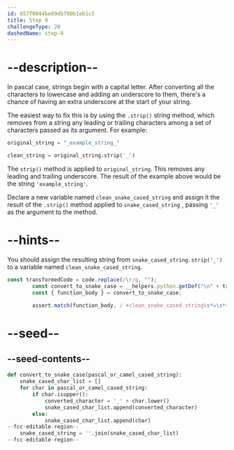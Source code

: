 ```yaml
---
id: 657f0044be09db790b1eb1c5
title: Step 9
challengeType: 20
dashedName: step-9
---
```


# --description--

In pascal case, strings begin with a capital letter. After converting all the characters to lowercase and adding an underscore to them, there's a chance of having an extra underscore at the start of your string.

The easiest way to fix this is by using the `.strip()` string method, which removes from a string any leading or trailing characters among a set of characters passed as its argument. For example:

```py
original_string = "_example_string_"

clean_string = original_string.strip('_')
```

The `strip()` method is applied to `original_string`. This removes any leading and trailing underscore. The result of the example above would be the string `'example_string'`.

Declare a new variable named `clean_snake_cased_string` and assign it the result of the `.strip()` method applied to `snake_cased_string` , passing `'_'` as the argument to the method.

# --hints--

You should assign the resulting string from `snake_cased_string.strip('_')` to a variable named `clean_snake_cased_string`.

```js
const transformedCode = code.replace(/\r/g, "");
        const convert_to_snake_case = __helpers.python.getDef("\n" + transformedCode, "convert_to_snake_case");
        const { function_body } = convert_to_snake_case;

        assert.match(function_body, / +clean_snake_cased_string\s*=\s*snake_cased_string.strip\(\s*("|')_\1\s*\)/);
```

# --seed--

## --seed-contents--

```py
def convert_to_snake_case(pascal_or_camel_cased_string):
    snake_cased_char_list = []
    for char in pascal_or_camel_cased_string:
        if char.isupper():
            converted_character = '_' + char.lower()
            snake_cased_char_list.append(converted_character)
        else:
            snake_cased_char_list.append(char)
--fcc-editable-region--
    snake_cased_string = ''.join(snake_cased_char_list)
--fcc-editable-region--
```
